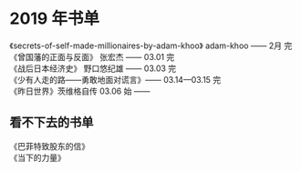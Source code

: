# 2019 年书单
《secrets-of-self-made-millionaires-by-adam-khoo》 adam-khoo —— 2月 完   
《曾国藩的正面与反面》 张宏杰  —— 03.01 完  
《战后日本经济史》 野口悠纪雄 —— 03.03 完   
《少有人走的路——勇敢地面对谎言》—— 03.14—03.15 完   
《昨日世界》茨维格自传 03.06 始 ——





## 看不下去的书单
《巴菲特致股东的信》  
《当下的力量》